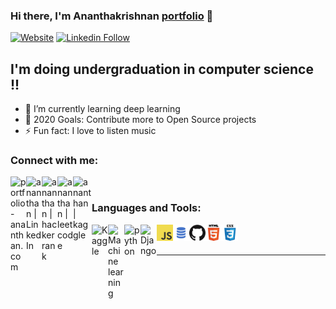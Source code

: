 ### Hi there, I'm Ananthakrishnan [portfolio][website] 👋

[![Website](https://yt3.ggpht.com/ytc/AKedOLQJdy3qZkOyik7EV9l1oi9x5QeyDk9Jd6YryCqnVA=s900-c-k-c0x00ffffff-no-rj)](https://portfolio-ananthan.herokuapp.com)
[![Linkedin Follow](https://cdn.jsdelivr.net/npm/simple-icons@v3/icons/linkedin.svg)](https://www.linkedin.com/in/ananthakrishnan-a-s-2a69a3190/)

## I'm doing undergraduation in computer science !!

- 🌱 I’m currently learning deep learning
- 🥅 2020 Goals: Contribute more to Open Source projects
- ⚡ Fun fact: I love to listen music

### Connect with me:

[<img align="left" alt="portfolio-ananthan.com" width="25px" src="https://yt3.ggpht.com/ytc/AKedOLQJdy3qZkOyik7EV9l1oi9x5QeyDk9Jd6YryCqnVA=s900-c-k-c0x00ffffff-no-rj" />][website]

[<img align="left" alt="ananthan | LinkedIn" width="25px" src="https://cdn.jsdelivr.net/npm/simple-icons@v3/icons/linkedin.svg" />][linkedin]

[<img align="left" alt="ananthan | hackerrank" width="25px" src="https://upload.wikimedia.org/wikipedia/commons/thumb/4/40/HackerRank_Icon-1000px.png/480px-HackerRank_Icon-1000px.png" />][hackerrank]

[<img align="left" alt="ananthan | leetcode" width="25px" src="https://pbs.twimg.com/profile_images/910592237695676416/7xInX10u.jpg" />][leetcode]

[<img align="left" alt="ananthan | kaggle" width="30px" src="https://upload.wikimedia.org/wikipedia/commons/7/7c/Kaggle_logo.png" />][kaggle]

<br />

### Languages and Tools:

[<img align="left" alt="Kaggle" width="26px" src="https://upload.wikimedia.org/wikipedia/commons/7/7c/Kaggle_logo.png" />][kaggle]

[<img align="left" alt="Machine learning" width="26px" src="https://img.flaticon.com/icons/png/512/2103/2103626.png?size=1200x630f&pad=10,10,10,10&ext=png&bg=FFFFFFFF" />][website]

[<img align="left" alt="python" width="26px" src="https://banner2.cleanpng.com/20180811/pul/kisspng-python-general-purpose-programming-language-comput-python-programming-language-symphony-solution-5b6ee0c863a5a1.6306397415339931604082.jpg" />][website]

[<img align="left" alt="Django" width="26px" src="https://www.djangoproject.com/m/img/logos/django-logo-negative.png" />][website]

[<img align="left" alt="JavaScript" width="26px" src="https://raw.githubusercontent.com/github/explore/80688e429a7d4ef2fca1e82350fe8e3517d3494d/topics/javascript/javascript.png" />][website]

[<img align="left" alt="SQL" width="26px" src="https://raw.githubusercontent.com/github/explore/80688e429a7d4ef2fca1e82350fe8e3517d3494d/topics/sql/sql.png" />][website]

[<img align="left" alt="GitHub" width="26px" src="https://raw.githubusercontent.com/github/explore/78df643247d429f6cc873026c0622819ad797942/topics/github/github.png" />][github]

[<img align="left" alt="HTML5" width="26px" src="https://raw.githubusercontent.com/github/explore/80688e429a7d4ef2fca1e82350fe8e3517d3494d/topics/html/html.png" />][website]

[<img align="left" alt="CSS3" width="26px" src="https://raw.githubusercontent.com/github/explore/80688e429a7d4ef2fca1e82350fe8e3517d3494d/topics/css/css.png" />][website]

<br />
<br />

---

[website]: https://portfolio-ananthan.herokuapp.com
[linkedin]: https://www.linkedin.com/in/ananthakrishnan-a-s-2a69a3190/
[hackerrank]: https://www.hackerrank.com/ananthan123
[leetcode]: https://leetcode.com/ananthanananthan/
[kaggle]: https://www.kaggle.com/ananthan123
[github]: https://github.com/ananthan-123
